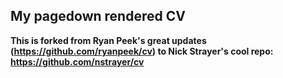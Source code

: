 ## My pagedown rendered CV

**This is forked from Ryan Peek's great updates (https://github.com/ryanpeek/cv) to Nick Strayer's cool repo: https://github.com/nstrayer/cv**

